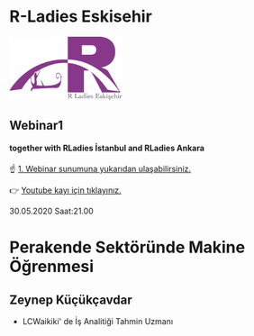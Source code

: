 # R-Ladies Eskisehir 

<img src="https://github.com/bkanx/R-Ladies-EskisehR-Stickers/blob/master/Init.png" width="200"> 


## Webinar1

#### together with RLadies İstanbul and RLadies Ankara

:point_up:  [1. Webinar sunumuna yukarıdan ulaşabilirsiniz. ]()

:point_right: [Youtube kayı için tıklayınız.](https://www.youtube.com/watch?v=uCzPwMknOxQ&t=1s)


30.05.2020 Saat:21.00

# Perakende Sektöründe Makine Öğrenmesi

## Zeynep Küçükçavdar

  
  - LCWaikiki' de İş Analitiği Tahmin Uzmanı
